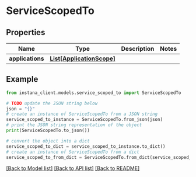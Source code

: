 # ServiceScopedTo


## Properties

Name | Type | Description | Notes
------------ | ------------- | ------------- | -------------
**applications** | [**List[ApplicationScope]**](ApplicationScope.md) |  | 

## Example

```python
from instana_client.models.service_scoped_to import ServiceScopedTo

# TODO update the JSON string below
json = "{}"
# create an instance of ServiceScopedTo from a JSON string
service_scoped_to_instance = ServiceScopedTo.from_json(json)
# print the JSON string representation of the object
print(ServiceScopedTo.to_json())

# convert the object into a dict
service_scoped_to_dict = service_scoped_to_instance.to_dict()
# create an instance of ServiceScopedTo from a dict
service_scoped_to_from_dict = ServiceScopedTo.from_dict(service_scoped_to_dict)
```
[[Back to Model list]](../README.md#documentation-for-models) [[Back to API list]](../README.md#documentation-for-api-endpoints) [[Back to README]](../README.md)


